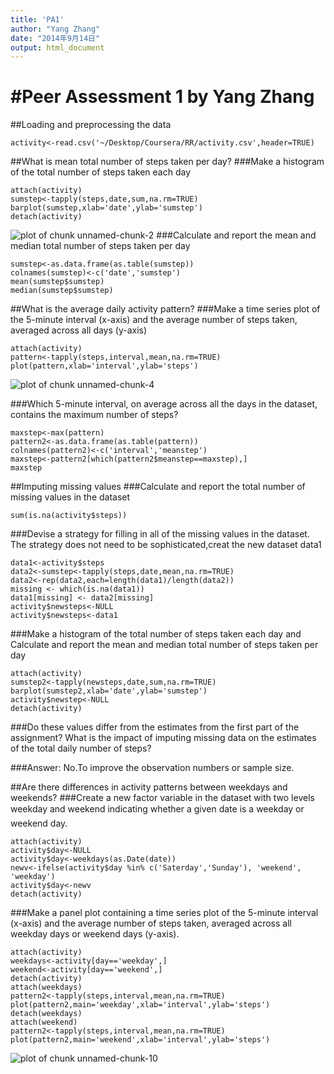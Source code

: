```yaml
---
title: 'PA1'
author: "Yang Zhang"
date: "2014年9月14日"
output: html_document 
---
```

#Peer Assessment 1 by Yang Zhang
===============================

##Loading and preprocessing the data

```{r,echo=TRUE}
activity<-read.csv('~/Desktop/Coursera/RR/activity.csv',header=TRUE)
```

##What is mean total number of steps taken per day?
###Make a histogram of the total number of steps taken each day

```{r,echo=TRUE}
attach(activity)
sumstep<-tapply(steps,date,sum,na.rm=TRUE)
barplot(sumstep,xlab='date',ylab='sumstep')
detach(activity)
```
![plot of chunk unnamed-chunk-2](figure/unnamed-chunk-2.png)
###Calculate and report the mean and median total number of steps taken per day
```{r,echo=TRUE}
sumstep<-as.data.frame(as.table(sumstep))
colnames(sumstep)<-c('date','sumstep')
mean(sumstep$sumstep)
median(sumstep$sumstep)
```
##What is the average daily activity pattern?
###Make a time series plot of the 5-minute interval (x-axis) and the average number of steps taken, averaged across all days (y-axis)
```{r,echo=TRUE}
attach(activity)
pattern<-tapply(steps,interval,mean,na.rm=TRUE)
plot(pattern,xlab='interval',ylab='steps')
```
![plot of chunk unnamed-chunk-4](figure/unnamed-chunk-4.png)

###Which 5-minute interval, on average across all the days in the dataset, contains the maximum number of steps?
```{r,echo=TRUE}
maxstep<-max(pattern)
pattern2<-as.data.frame(as.table(pattern))
colnames(pattern2)<-c('interval','meanstep')
maxstep<-pattern2[which(pattern2$meanstep==maxstep),]
maxstep
```
##Imputing missing values
###Calculate and report the total number of missing values in the dataset 
```{r,echo=TRUE}
sum(is.na(activity$steps))
```
###Devise a strategy for filling in all of the missing values in the dataset. The strategy does not need to be sophisticated,creat the new dataset data1
```{r,echo=TRUE}
data1<-activity$steps
data2<-sumstep<-tapply(steps,date,mean,na.rm=TRUE)
data2<-rep(data2,each=length(data1)/length(data2))
missing <- which(is.na(data1))
data1[missing] <- data2[missing]
activity$newsteps<-NULL
activity$newsteps<-data1
```
###Make a histogram of the total number of steps taken each day and Calculate and report the mean and median total number of steps taken per day
```{r,echo=TRUE}
attach(activity)
sumstep2<-tapply(newsteps,date,sum,na.rm=TRUE)
barplot(sumstep2,xlab='date',ylab='sumstep')
activity$newstep<-NULL
detach(activity)
```
###Do these values differ from the estimates from the first part of the assignment? What is the impact of imputing missing data on the estimates of the total daily number of steps?

###Answer: No.To improve the observation numbers or sample size.

##Are there differences in activity patterns between weekdays and weekends?
###Create a new factor variable in the dataset with two levels  weekday and weekend indicating whether a given date is a weekday or weekend day.
```{r,echo=TRUE}
attach(activity)
activity$day<-NULL
activity$day<-weekdays(as.Date(date))
newv<-ifelse(activity$day %in% c('Saterday','Sunday'), 'weekend', 'weekday')
activity$day<-newv
detach(activity)
```
###Make a panel plot containing a time series plot  of the 5-minute interval (x-axis) and the average number of steps taken, averaged across all weekday days or weekend days (y-axis).
```{r,echo=TRUE}
attach(activity)
weekdays<-activity[day=='weekday',]
weekend<-activity[day=='weekend',]
detach(activity)
attach(weekdays)
pattern2<-tapply(steps,interval,mean,na.rm=TRUE)
plot(pattern2,main='weekday',xlab='interval',ylab='steps')
detach(weekdays)
attach(weekend)
pattern2<-tapply(steps,interval,mean,na.rm=TRUE)
plot(pattern2,main='weekend',xlab='interval',ylab='steps')
```
![plot of chunk unnamed-chunk-10](figure/unnamed-chunk-10.png)
